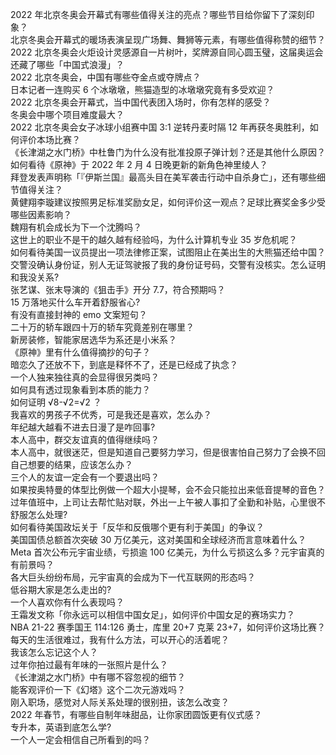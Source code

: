 2022 年北京冬奥会开幕式有哪些值得关注的亮点？哪些节目给你留下了深刻印象？  
北京冬奥会开幕式的暖场表演呈现广场舞、舞狮等元素，有哪些值得称赞的细节？  
2022 北京冬奥会火炬设计灵感源自一片树叶，奖牌源自同心圆玉璧，这届奥运会还藏了哪些「中国式浪漫」？  
2022 北京冬奥会，中国有哪些夺金点或夺牌点？  
日本记者一连购买 6 个冰墩墩，熊猫造型的冰墩墩究竟有多受欢迎？  
2022 北京冬奥会开幕式，当中国代表团入场时，你有怎样的感受？  
冬奥会中哪个项目难度最大？  
2022 北京冬奥会女子冰球小组赛中国 3:1 逆转丹麦时隔 12 年再获冬奥胜利，如何评价本场比赛？  
《长津湖之水门桥》中杜鲁门为什么没有批准投原子弹计划？还是其他什么原因？  
如何看待《原神》于 2022 年 2 月 4 日晚更新的新角色神里绫人？  
拜登发表声明称「『伊斯兰国』最高头目在美军袭击行动中自杀身亡」，还有哪些细节值得关注？  
黄健翔李璇建议按照男足标准奖励女足，如何评价这一观点？足球比赛奖金多少受哪些因素影响？  
魏翔有机会成长为下一个沈腾吗？  
这世上的职业不是干的越久越有经验吗，为什么计算机专业 35 岁危机呢？  
如何看待美国一议员提出一项法律修正案，试图阻止在美出生的大熊猫还给中国？  
交警没确认身份证，别人无证驾驶报了我的身份证号码，交警有没核实。怎么证明和我没关系?  
张艺谋、张末导演的《狙击手》开分 7.7，符合预期吗？  
15 万落地买什么车开着舒服省心?  
有没有直接封神的 emo 文案短句？  
二十万的轿车跟四十万的轿车究竟差别在哪里？  
新房装修，智能家居选华为系还是小米系？  
《原神》里有什么值得摘抄的句子？  
暗恋久了还放不下，到底是释怀不了，还是已经成了执念？  
一个人独来独往真的会显得很另类吗？  
如何具有透过现象看到本质的能力？  
如何证明 √8-√2=√2 ？  
我喜欢的男孩子不优秀，可是我还是喜欢，怎么办？  
年纪越大越看不进去日漫了是咋回事?  
本人高中，群交友谊真的值得继续吗？  
本人高中，就很迷茫，但是知道自己要努力学习，但是很害怕自己努力了会换不回自己想要的结果，应该怎么办？  
三个人的友谊一定会有一个要退出吗？  
如果按奥特曼的体型比例做一个超大小提琴，会不会只能拉出来低音提琴的音色？  
过年值班中，上司让去帮忙贴对联，外出一上午被人事扣了全勤和补贴，心里很不舒服怎么处理?  
如何看待美国政坛关于「反华和反俄哪个更有利于美国」的争议？  
美国国债总额首次突破 30 万亿美元，这对美国和全球经济而言意味着什么？  
Meta 首次公布元宇宙业绩，亏损逾 100 亿美元，为什么亏损这么多？元宇宙真的有前景吗？  
各大巨头纷纷布局，元宇宙真的会成为下一代互联网的形态吗？  
低谷期大家是怎么走出的?  
一个人喜欢你有什么表现吗？  
王霜发文称「你永远可以相信中国女足」，如何评价中国女足的赛场实力？  
NBA 21-22 赛季国王 114:126 勇士，库里 20+7 克莱 23+7，如何评价这场比赛？  
每天的生活很难过，我有什么方法，可以开心的活着呢？  
我该怎么忘记这个人？  
过年你拍过最有年味的一张照片是什么？  
《长津湖之水门桥》中有哪不容忽视的细节？  
能客观评价一下《幻塔》这个二次元游戏吗？  
刚入职场，感觉对人际关系处理的很别扭，该怎么改变？  
2022 年春节，有哪些自制年味甜品，让你家团圆饭更有仪式感？  
专升本，英语到底怎么学?  
一个人一定会相信自己所看到的吗？  
